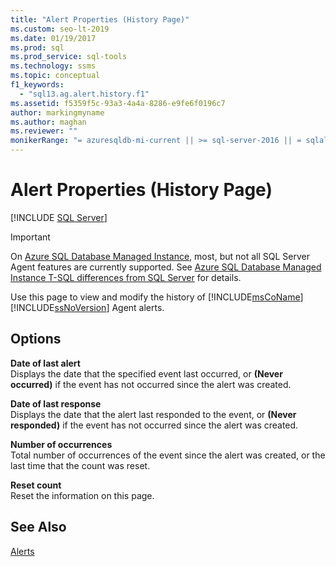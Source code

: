 ```yaml
---
title: "Alert Properties (History Page)"
ms.custom: seo-lt-2019
ms.date: 01/19/2017
ms.prod: sql
ms.prod_service: sql-tools
ms.technology: ssms
ms.topic: conceptual
f1_keywords: 
  - "sql13.ag.alert.history.f1"
ms.assetid: f5359f5c-93a3-4a4a-8286-e9fe6f0196c7
author: markingmyname
ms.author: maghan
ms.reviewer: ""
monikerRange: "= azuresqldb-mi-current || >= sql-server-2016 || = sqlallproducts-allversions"
---
```

# Alert Properties (History Page)
 [!INCLUDE [SQL Server](../../includes/applies-to-version/sqlserver.md)]


> [!IMPORTANT]  
> On [Azure SQL Database Managed Instance](https://docs.microsoft.com/azure/sql-database/sql-database-managed-instance), most, but not all SQL Server Agent features are currently supported. See [Azure SQL Database Managed Instance T-SQL differences from SQL Server](https://docs.microsoft.com/azure/sql-database/sql-database-managed-instance-transact-sql-information#sql-server-agent) for details.


Use this page to view and modify the history of [!INCLUDE[msCoName](../../includes/msconame_md.md)] [!INCLUDE[ssNoVersion](../../includes/ssnoversion-md.md)] Agent alerts.  

## Options  
**Date of last alert**  
Displays the date that the specified event last occurred, or **(Never occurred)** if the event has not occurred since the alert was created.  
  
**Date of last response**  
Displays the date that the alert last responded to the event, or **(Never responded)** if the event has not occurred since the alert was created.  
  
**Number of occurrences**  
Total number of occurrences of the event since the alert was created, or the last time that the count was reset.  
  
**Reset count**  
Reset the information on this page.  
  
## See Also  
[Alerts](../../ssms/agent/alerts.md)  
  
